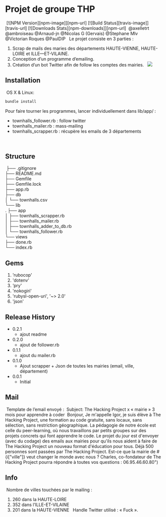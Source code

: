 
# Projet de groupe THP
​
[![NPM Version][npm-image]][npm-url]
[![Build Status][travis-image]][travis-url]
[![Downloads Stats][npm-downloads]][npm-url]
​
@axelletrt
@ambroiseau
@Arnaud-jn
@Nicolas G (Gervais)
@Stephane Mlv
@Victorian Roques
@PaulDIP
​
​
Le projet consiste en 3 parties :
​
1. Scrap de mails des maries des départements HAUTE-VIENNE, HAUTE-LOIRE et ILLE—ET-VILAINE.
2. Conception d’un programme d’emailing.
3. Création d’un bot Twitter afin de follow les comptes des mairies.
​
​
​
![](header.png)
​
## Installation
​
OS X & Linux:
​
```sh
bundle install
```

Pour faire tourner les programmes, lancer individuellement dans lib/app/ :
- townhalls_follower.rb	: follow twitter
- townhalls_mailer.rb : mass-mailing
- townhalls_scrapper.rb : récupère les emails de 3 départements

​
## Structure
​
├── .gitignore <br>
├── README.md <br>
├── Gemfile <br>
├── Gemfile.lock <br>
├── app.rb <br>
├── db <br>
│  └── townhalls.csv <br>
└── lib <br>
.  ├── app <br>
  │  ├── townhalls_scrapper.rb <br>
  │  ├── townhalls_mailer.rb <br>
  │  ├── townhalls_adder_to_db.rb <br>
  │  └── townhalls_follower.rb <br>
  └── views <br>
    ├── done.rb <br>
    └── index.rb <br>

## Gems

1. ’rubocop'
2. 'dotenv'
3. ‘pry'
4. 'nokogiri'
5. 'rubysl-open-uri', '~> 2.0'
6. 'json'
​
​
## Release History

* 0.2.1
  * ajout readme
* 0.2.0
  * ajout de follower.rb
* 0.1.1
  * ajout du mailer.rb
* 0.1.0
  * Ajout scrapper + Json de toutes les mairies (email, ville, département)
* 0.0.1
  * Initial
​
## Mail
​
Template de l’email envoyé :
​
		Subject: The Hacking Project x « mairie » 3 mois pour apprendre à coder
​
Bonjour,
Je m'appelle Igor, je suis élève à The Hacking Project, une formation au code gratuite, sans locaux, sans sélection, sans restriction géographique. La pédagogie de notre école est celle du peer-learning, où nous travaillons par petits groupes sur des projets concrets qui font apprendre le code. Le projet du jour est d'envoyer (avec du codage) des emails aux mairies pour qu'ils nous aident à faire de The Hacking Project un nouveau format d'éducation pour tous.
Déjà 500 personnes sont passées par The Hacking Project. Est-ce que la mairie de #{i["ville"]} veut changer le monde avec nous ?
Charles, co-fondateur de The Hacking Project pourra répondre à toutes vos questions : 06.95.46.60.80")
​
## Info
​
Nombre de villes touchées par le mailing : 
​
1. 260 dans la HAUTE-LOIRE
2. 352 dans l’ILLE-ET-VILAINE
3. 201 dans la HAUTE-VIENNE
​
​
Handle Twitter utilisé : « Fuck ».

